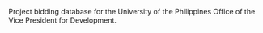 Project bidding database for the University of the Philippines Office of the Vice President for Development.